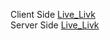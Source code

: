 Client Side [Live_Livk](https://car-hunt-9d4d9.web.app/login) <br>
Server Side [Live_Livk](https://car-hunt-server-side-88mdu63zy-shahriaranuvab.vercel.app/)
